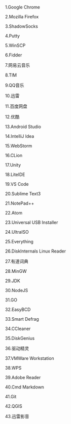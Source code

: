 1.Google Chrome

2.Mozilla Firefox

3.ShadowSocks

4.Putty

5.WinSCP

6.Fidder

7.网易云音乐

8.TIM

9.QQ音乐

10.迅雷

11.百度网盘

12.优酷

13.Android Studio

14.IntelliJ Idea

15.WebStorm

16.CLion

17.Unity

18.LiteIDE

19.VS Code

20.Sublime Text3

21.NotePad++

22.Atom

23.Universal USB Installer

24.UltraISO

25.Everything

26.DiskInternals Linux Reader

27.有道词典

28.MinGW

29.JDK

30.NodeJS

31.GO

32.EasyBCD

33.Smart Defrag

34.CCleaner

35.DiskGenius

36.驱动精灵

37.VMWare Workstation

38.WPS

39.Adobe Reader

40.Cmd Markdown

41.Git

42.QGIS

43.迅雷影音
